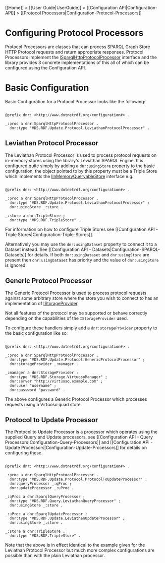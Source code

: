 [[Home]] > [[User Guide|UserGuide]] > [[Configuration API|Configuration-API]] > [[Protocol Processors|Configuration-Protocol-Processors]]

# Configuring Protocol Processors 

Protocol Processors are classes that can process SPARQL Graph Store HTTP Protocol requests and return appropriate responses. Protocol Processors implement the [ISparqlHttpProtocolProcessor](https://dotnetrdf.github.io/api/html/T_VDS_RDF_Update_Protocol_ISparqlHttpProtocolProcessor.htm) interface and the library provides 3 concrete implementations of this all of which can be configured using the Configuration API.

# Basic Configuration 

Basic Configuration for a Protocol Processor looks like the following:

```turtle

@prefix dnr: <http://www.dotnetrdf.org/configuration#> .

_:proc a dnr:SparqlHttpProtocolProcessor .
  dnr:type "VDS.RDF.Update.Protocol.LeviathanProtocolProcessor" .
```

## Leviathan Protocol Processor 

The Leviathan Protocol Processor is used to process protocol requests on in-memory stores using the library's Leviathan SPARQL Engine. It is configured quite simply by adding a `dnr:usingStore` property to the basic configuration, the object pointed to by this property must be a Triple Store which implements the [IInMemoryQueryableStore](https://dotnetrdf.github.io/api/html/T_VDS_RDF_IInMemoryQueryableStore.htm) interface e.g.

```turtle

@prefix dnr: <http://www.dotnetrdf.org/configuration#> .

_:proc a dnr:SparqlHttpProtocolProcessor .
  dnr:type "VDS.RDF.Update.Protocol.LeviathanProtocolProcessor" ;
  dnr:usingStore _:store .

_:store a dnr:TripleStore ;
  dnr:type "VDS.RDF.TripleStore" .
```

For information on how to configure Triple Stores see [[Configuration API - Triple Stores|Configuration-Triple-Stores]].

Alternatively you may use the `dnr:usingDataset` property to connect it to a Dataset instead. See [[Configuration API - Datasets|Configuration-SPARQL-Datasets]] for details. If both `dnr:usingDataset` and `dnr:usingStore` are present then `dnr:usingDataset` has priority and the value of `dnr:usingStore` is ignored.

## Generic Protocol Processor 

The Generic Protocol Processor is used to process protocol requests against some arbitrary store where the store you wish to connect to has an implementation of [IStorageProvider](https://dotnetrdf.github.io/api/html/T_VDS_RDF_Storage_IStorageProvider.htm).

Not all features of the protocol may be supported or behave correctly depending on the capabilities of the `IStorageProvider` used.

To configure these handlers simply add a `dnr:storageProvider` property to the basic configuration like so:

```turtle

@prefix dnr: <http://www.dotnetrdf.org/configuration#> .

_:proc a dnr:SparqlHttpProtocolProcessor .
  dnr:type "VDS.RDF.Update.Protocol.GenericProtocolProcessor" ;
  dnr:storageProvider _:manager .

_:manager a dnr:StorageProvider ;
  dnr:type "VDS.RDF.Storage.VirtuosoManager" ;
  dnr:server "http://virtuoso.example.com" ;
  dnr:user "username" ;
  dnr:password "password" .
```

The above configures a Generic Protocol Processor which processes requests using a Virtuoso quad store.

## Protocol to Update Processor 

The Protocol to Update Processor is a processor which operates using the supplied Query and Update processors, see [[Configuration API - Query Processors|Configuration-Query-Processors]] and [[Configuration API - Update Processors|Configuration-Update-Processors]] for details on configuring these.

```turtle

@prefix dnr: <http://www.dotnetrdf.org/configuration#> .

_:proc a dnr:SparqlHttpProtocolProcessor .
  dnr:type "VDS.RDF.Update.Protocol.ProtocolToUpdateProcessor" ;
  dnr:queryProcessor _:qProc ;
  dnr:updateProcessor _:uProc .

_:qProc a dnr:SparqlQueryProcessor ;
  dnr:type "VDS.RDF.Query.LeviathanQueryProcessor" ;
  dnr:usingStore _:store .

_:uProc a dnr:SparqlUpdateProcessor ;
  dnr:type "VDS.RDF.Update.LeviathanUpdateProcessor" ;
  dnr:usingStore _:store .

_:store a dnr:TripleStore ;
  dnr:type "VDS.RDF.TripleStore" .
```

Note that the above is in effect identical to the example given for the Leviathan Protocol Processor but much more complex configurations are possible than with the plain Leviathan processor.